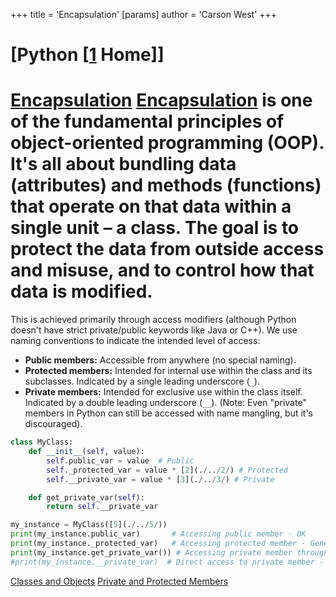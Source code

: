 +++
 title = 'Encapsulation'
[params]
	author = 'Carson West'
+++
# [Python [[1](./../python-[[1/) Home]]
# [Encapsulation](./../encapsulation/)  [Encapsulation](./../encapsulation/) is one of the fundamental principles of object-oriented programming (OOP).  It's all about bundling data (attributes) and methods (functions) that operate on that data within a single unit – a class.  The goal is to protect the data from outside access and misuse, and to control how that data is modified.

This is achieved primarily through access modifiers (although Python doesn't have strict private/public keywords like Java or C++).  We use naming conventions to indicate the intended level of access:

* **Public members:**  Accessible from anywhere (no special naming).
* **Protected members:**  Intended for internal use within the class and its subclasses.  Indicated by a single leading underscore (`_`).
* **Private members:**  Intended for exclusive use within the class itself. Indicated by a double leading underscore (`__`).  (Note:  Even "private" members in Python can still be accessed with name mangling, but it's discouraged).

```python
class MyClass:
    def __init__(self, value):
        self.public_var = value  # Public
        self._protected_var = value * [2](./../2/) # Protected
        self.__private_var = value * [3](./../3/) # Private

    def get_private_var(self):
        return self.__private_var

my_instance = MyClass([5](./../5/))
print(my_instance.public_var)       # Accessing public member - OK
print(my_instance._protected_var)   # Accessing protected member - Generally OK, but discouraged from outside the class
print(my_instance.get_private_var()) # Accessing private member through a getter method - Recommended
#print(my_instance.__private_var)  # Direct access to private member - will result in AttributeError
```

[Classes and Objects](./../classes-and-objects/)  [Private and Protected Members](./../private-and-protected-members/)
